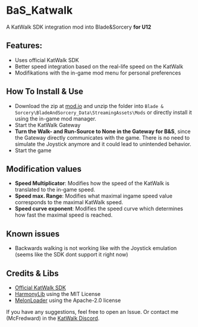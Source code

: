 # BaS_Katwalk
A KatWalk SDK integration mod into Blade&Sorcery **for U12**

## Features:

* Uses official KatWalk SDK
* Better speed integration based on the real-life speed on the KatWalk
* Modifikations with the in-game mod menu for personal preferences

## How To Install & Use

* Download the zip at [mod.io](https://mod.io/g/blade-and-sorcery/m/katwalk-sdk-integration) and unzip the folder into `Blade & Sorcery\BladeAndSorcery_Data\StreamingAssets\Mods` or directly install it using the in-game mod manager.
* Start the KatWalk Gateway
* **Turn the Walk- and Run-Source to None in the Gateway for B&S**, since the Gateway directly communicates with the game. There is no need to simulate the Joystick anymore and it could lead to unintended behavior.
* Start the game

## Modification values

* **Speed Multiplicator**: Modifies how the speed of the KatWalk is translated to the in-game speed.
* **Speed max. Range**: Modifies what maximal ingame speed value corresponds to the maximal KatWalk speed.
* **Speed curve exponent**: Modifies the speed curve which determines how fast the maximal speed is reached. 

## Known issues

* Backwards walking is not working like with the Joystick emulation (seems like the SDK dont support it right now)

## Credits & Libs

* [Official KatWalk SDK](https://drive.google.com/drive/folders/1K_0q1YWth80dl7g8LF57xoSN1YndUvM-)
* [HarmonyLib](https://github.com/pardeike/Harmony) using the MIT License
* [MelonLoader](https://github.com/LavaGang/MelonLoader) using the Apache-2.0 license

If you have any suggestions, feel free to open an Issue. Or contact me (McFredward) in the [KatWalk Discord](https://discord.gg/kat-vr-community-785305088465567824).

